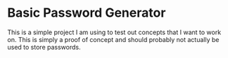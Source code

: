 # Basic Password Generator
This is a simple project I am using to test out concepts that I want to work on.
This is simply a proof of concept and should probably not actually be used to store passwords.